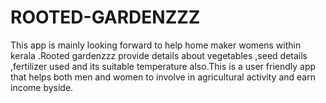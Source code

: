 # ROOTED-GARDENZZZ
This app is mainly looking forward to help home maker womens within kerala .Rooted gardenzzz provide details about vegetables ,seed details ,fertilizer used and its suitable temperature also.This is a user friendly app that helps both men and  women to  involve in agricultural activity and earn income byside.
